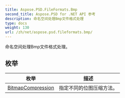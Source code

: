 ```yaml
---
title: Aspose.PSD.FileFormats.Bmp
second_title: Aspose.PSD for .NET API 参考
description: 命名空间处理Bmp文件格式处理
type: docs
weight: 130
url: /zh/net/aspose.psd.fileformats.bmp/
---
```

命名空间处理Bmp文件格式处理。

## 枚举

| 枚举 | 描述 |
| --- | --- |
| [BitmapCompression](./bitmapcompression/) | 指定不同的位图压缩方法。 |


